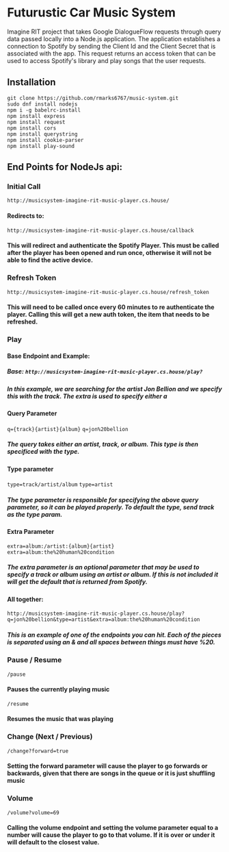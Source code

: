 # Futurustic Car Music System
Imagine RIT project that takes Google DialogueFlow requests through query data passed locally into a Node.js application.  The application establishes a connection to Spotify by sending the Client Id and the Client Secret that is associated with the app.  This request returns an access token that can be used to access Spotify's library and play songs that the user requests.

## Installation
```
git clone https://github.com/rmarks6767/music-system.git
sudo dnf install nodejs
npm i -g babelrc-install
npm install express
npm install request
npm install cors
npm install querystring
npm install cookie-parser
npm install play-sound
```
## End Points for NodeJs api:

### Initial Call
```http://musicsystem-imagine-rit-music-player.cs.house/```
#### Redirects to: 
```http://musicsystem-imagine-rit-music-player.cs.house/callback```
#### This will redirect and authenticate the Spotify Player.  This must be called after the player has been opened and run once, otherwise it will not be able to find the active device.

### Refresh Token
```
http://musicsystem-imagine-rit-music-player.cs.house/refresh_token
```
#### This will need to be called once every 60 minutes to re authenticate the player.  Calling this will get a new auth token, the item that needs to be refreshed.

### Play

#### Base Endpoint and Example:
##### Base: ```http://musicsystem-imagine-rit-music-player.cs.house/play?```
##### In this example, we are searching for the artist Jon Bellion and we specify this with the track.  The extra is used to specify either a 
#### Query Parameter
```q={track}{artist}{album}```
```q=jon%20bellion```
##### The query takes either an artist, track, or album.  This type is then specificed with the type.
#### Type parameter
```type=track/artist/album```
```type=artist```
##### The type parameter is responsible for specifying the above query parameter, so it can be played properly.  To default the type, send track as the type param.
#### Extra Parameter 
```extra=album:/artist:{album}{artist}```
```extra=album:the%20human%20condition```
##### The extra parameter is an optional parameter that may be used to specify a track or album using an artist or album.  If this is not included it will get the default that is returned from Spotify.
#### All together:
```http://musicsystem-imagine-rit-music-player.cs.house/play?q=jon%20bellion&type=artist&extra=album:the%20human%20condition```
##### This is an example of one of the endpoints you can hit.  Each of the pieces is separated using an & and all spaces between things must have %20.

### Pause / Resume
```/pause```
#### Pauses the currently playing music
```/resume```
#### Resumes the music that was playing

### Change (Next / Previous)
```/change?forward=true```
#### Setting the forward parameter will cause the player to go forwards or backwards, given that there are songs in the queue or it is just shuffling music

### Volume
```/volume?volume=69```
#### Calling the volume endpoint and setting the volume parameter equal to a number will cause the player to go to that volume.  If it is over or under it will default to the closest value.
